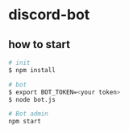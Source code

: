# discord-bot
## how to start
```bash
# init
$ npm install

# bot
$ export BOT_TOKEN=<your token>
$ node bot.js

# Bot admin
npm start
```
